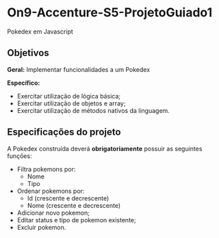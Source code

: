# On9-Accenture-S5-ProjetoGuiado1

Pokedex em Javascript

## Objetivos

**Geral:** Implementar funcionalidades a um Pokedex

**Específico:**
- Exercitar utilização de lógica básica;
- Exercitar utilização de objetos e array;
- Exercitar utilização de métodos nativos da linguagem.

## Especificações do projeto

A Pokedex construída deverá **obrigatoriamente** possuir as seguintes funções:
- Filtra pokemons por:
    - Nome
    - Tipo
- Ordenar pokemons por:
    - Id (crescente e decrescente)
    - Nome (crescente e decrescente)
- Adicionar novo pokemon;
- Editar status e tipo de pokemon existente;
- Excluir pokemon.
